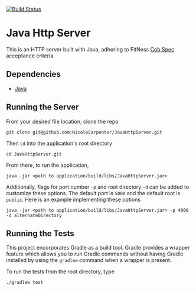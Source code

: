 [![Build Status](https://travis-ci.org/NicoleCarpenter/JavaHttpServer.svg?branch=master)](https://travis-ci.org/NicoleCarpenter/JavaHttpServer)

# Java Http Server

This is an HTTP server built with Java, adhering to FitNess [Cob Spec](https://github.com/8thlight/cob_spec) acceptance criteria. 

## Dependencies

* [Java](https://java.com/en/download/)

## Running the Server

From your desired file location, clone the repo

```
git clone git@github.com:NicoleCarpenter/JavaHttpServer.git

```

Then `cd` into the application's root directory

```
cd JavaHttpServer.git
```

From there, to run the application,

```
java -jar <path to application/build/libs/JavaHttpServer.jar>
```

Additionally, flags for port number `-p` and root directory `-d` can be added to customize these options. The default port is `5000` and the default root is `public`. Here is an example implementing these options

```
java -jar <path to application/build/libs/JavaHttpServer.jar> -p 4000 -d alternateDirectory
```

## Running the Tests

This project encorporates Gradle as a build tool. Gradle provides a wrapper feature which allows you to run Gradle commands without having Gradle installed by using the `gradlew` command when a wrapper is present.

To run the tests from the root directory, type

```
./gradlew test
```
